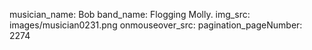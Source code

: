 musician_name: Bob
band_name: Flogging Molly.
img_src: images/musician0231.png
onmouseover_src: 
pagination_pageNumber: 2274